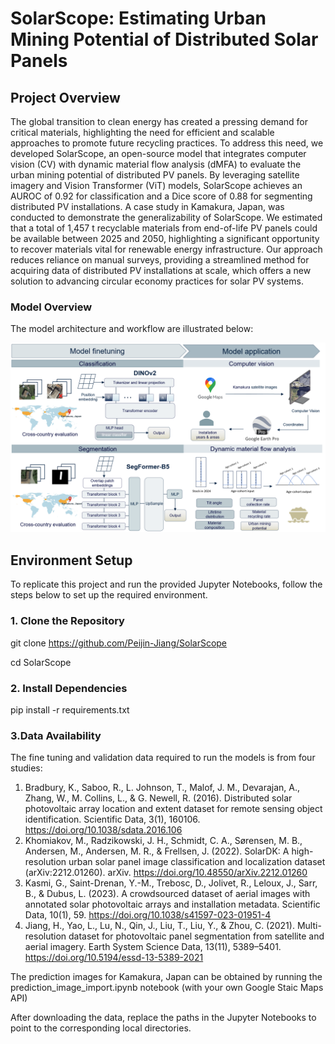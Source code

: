 # SolarScope: Estimating Urban Mining Potential of Distributed Solar Panels

## Project Overview
The global transition to clean energy has created a pressing demand for critical materials, highlighting the need for efficient and scalable approaches to promote future recycling practices. To address this need,  we developed SolarScope, an open-source model that integrates computer vision (CV) with dynamic material flow analysis (dMFA) to evaluate the urban mining potential of distributed PV panels. By leveraging satellite imagery and Vision Transformer (ViT) models, SolarScope achieves an AUROC of 0.92 for classification and a Dice score of 0.88 for segmenting distributed PV installations. A case study in Kamakura, Japan, was conducted to demonstrate the generalizability of SolarScope. We estimated that a total of 1,457 t recyclable materials from end-of-life PV panels could be available between 2025 and 2050, highlighting a significant opportunity to recover materials vital for renewable energy infrastructure. Our approach reduces reliance on manual surveys, providing a streamlined method for acquiring data of distributed PV installations at scale, which offers a new solution to advancing circular economy practices for solar PV systems.

### Model Overview
The model architecture and workflow are illustrated below:

![Model Overview](Figure/Figure_.png)

## Environment Setup
To replicate this project and run the provided Jupyter Notebooks, follow the steps below to set up the required environment.

### 1. Clone the Repository
git clone https://github.com/Peijin-Jiang/SolarScope

cd SolarScope

### 2. Install Dependencies
pip install -r requirements.txt

### 3.Data Availability
The fine tuning and validation data required to run the models is from four studies:

1) Bradbury, K., Saboo, R., L. Johnson, T., Malof, J. M., Devarajan, A., Zhang, W., M. Collins, L., & G. Newell, R. (2016). Distributed solar photovoltaic array location and extent dataset for remote sensing object identification. Scientific Data, 3(1), 160106. https://doi.org/10.1038/sdata.2016.106
2) Khomiakov, M., Radzikowski, J. H., Schmidt, C. A., Sørensen, M. B., Andersen, M., Andersen, M. R., & Frellsen, J. (2022). SolarDK: A high-resolution urban solar panel image classification and localization dataset (arXiv:2212.01260). arXiv. https://doi.org/10.48550/arXiv.2212.01260
3) Kasmi, G., Saint-Drenan, Y.-M., Trebosc, D., Jolivet, R., Leloux, J., Sarr, B., & Dubus, L. (2023). A crowdsourced dataset of aerial images with annotated solar photovoltaic arrays and installation metadata. Scientific Data, 10(1), 59. https://doi.org/10.1038/s41597-023-01951-4
4) Jiang, H., Yao, L., Lu, N., Qin, J., Liu, T., Liu, Y., & Zhou, C. (2021). Multi-resolution dataset for photovoltaic panel segmentation from satellite and aerial imagery. Earth System Science Data, 13(11), 5389–5401. https://doi.org/10.5194/essd-13-5389-2021


The prediction images for Kamakura, Japan can be obtained by running the prediction_image_import.ipynb notebook (with your own Google Staic Maps API)


After downloading the data, replace the paths in the Jupyter Notebooks to point to the corresponding local directories.

